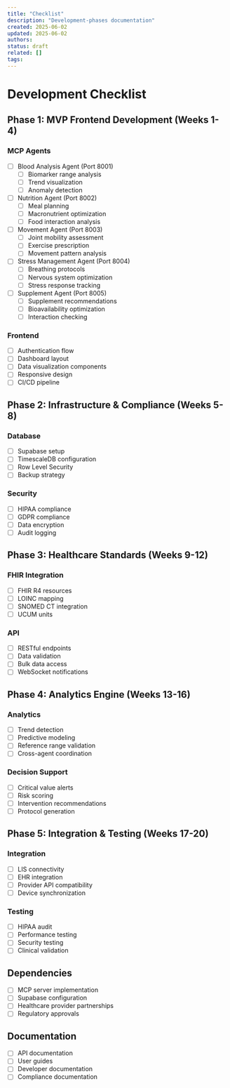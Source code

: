 ```yaml
---
title: "Checklist"
description: "Development-phases documentation"
created: 2025-06-02
updated: 2025-06-02
authors: 
status: draft
related: []
tags: 
---
```


# Development Checklist

## Phase 1: MVP Frontend Development (Weeks 1-4)
### MCP Agents
- [ ] Blood Analysis Agent (Port 8001)
  - [ ] Biomarker range analysis
  - [ ] Trend visualization
  - [ ] Anomaly detection

- [ ] Nutrition Agent (Port 8002)
  - [ ] Meal planning
  - [ ] Macronutrient optimization
  - [ ] Food interaction analysis

- [ ] Movement Agent (Port 8003)
  - [ ] Joint mobility assessment
  - [ ] Exercise prescription
  - [ ] Movement pattern analysis

- [ ] Stress Management Agent (Port 8004)
  - [ ] Breathing protocols
  - [ ] Nervous system optimization
  - [ ] Stress response tracking

- [ ] Supplement Agent (Port 8005)
  - [ ] Supplement recommendations
  - [ ] Bioavailability optimization
  - [ ] Interaction checking

### Frontend
- [ ] Authentication flow
- [ ] Dashboard layout
- [ ] Data visualization components
- [ ] Responsive design
- [ ] CI/CD pipeline

## Phase 2: Infrastructure & Compliance (Weeks 5-8)
### Database
- [ ] Supabase setup
- [ ] TimescaleDB configuration
- [ ] Row Level Security
- [ ] Backup strategy

### Security
- [ ] HIPAA compliance
- [ ] GDPR compliance
- [ ] Data encryption
- [ ] Audit logging

## Phase 3: Healthcare Standards (Weeks 9-12)
### FHIR Integration
- [ ] FHIR R4 resources
- [ ] LOINC mapping
- [ ] SNOMED CT integration
- [ ] UCUM units

### API
- [ ] RESTful endpoints
- [ ] Data validation
- [ ] Bulk data access
- [ ] WebSocket notifications

## Phase 4: Analytics Engine (Weeks 13-16)
### Analytics
- [ ] Trend detection
- [ ] Predictive modeling
- [ ] Reference range validation
- [ ] Cross-agent coordination

### Decision Support
- [ ] Critical value alerts
- [ ] Risk scoring
- [ ] Intervention recommendations
- [ ] Protocol generation

## Phase 5: Integration & Testing (Weeks 17-20)
### Integration
- [ ] LIS connectivity
- [ ] EHR integration
- [ ] Provider API compatibility
- [ ] Device synchronization

### Testing
- [ ] HIPAA audit
- [ ] Performance testing
- [ ] Security testing
- [ ] Clinical validation

## Dependencies
- [ ] MCP server implementation
- [ ] Supabase configuration
- [ ] Healthcare provider partnerships
- [ ] Regulatory approvals

## Documentation
- [ ] API documentation
- [ ] User guides
- [ ] Developer documentation
- [ ] Compliance documentation
